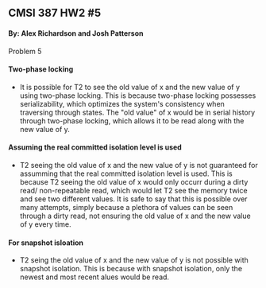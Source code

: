 ## CMSI 387 HW2 #5
#### By: Alex Richardson and Josh Patterson

Problem 5
#### Two-phase locking
- It is possible for T2 to see the old value of x and the new value of y using two-phase locking.
This is because two-phase locking possesses serializability, which optimizes the system's consistency
when traversing through states. The "old value" of x would be in serial history through two-phase locking,
which allows it to be read along with the new value of y.

#### Assuming the real committed isolation level is used
- T2 seeing the old value of x and the new value of y is not guaranteed for assumming that the
real committed isolation level is used. This is because T2 seeing the old value of x would only occurr during
a dirty read/ non-repeatable read, which would let T2 see the memory twice and see two different values.
It is safe to say that this is possible over many attempts, simply because a plethora of values can be
seen through a dirty read, not ensuring the old value of x and the new value of y every time.

#### For snapshot isloation
- T2 seing the old value of x and the new value of y is not possible with snapshot
isolation. This is because with snapshot isolation, only the newest and most recent alues would be read.
